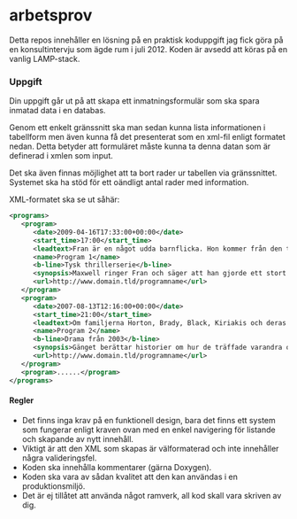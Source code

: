 arbetsprov
==========

Detta repos innehåller en lösning på en praktisk koduppgift jag fick göra på en konsultintervju som ägde rum i juli 2012.
Koden är avsedd att köras på en vanlig LAMP-stack.

### Uppgift
Din uppgift går ut på att skapa ett inmatningsformulär som ska spara inmatad data i en databas. 

Genom ett enkelt gränssnitt ska man sedan kunna lista informationen i tabellform men även kunna få det presenterat som en xml-fil enligt formatet nedan. Detta betyder att formuläret måste kunna ta denna datan som är definerad i xmlen som input. 

Det ska även finnas möjlighet att ta bort rader ur tabellen via gränssnittet. Systemet ska ha stöd för ett oändligt antal rader med information. 

XML-formatet ska se ut såhär:
```xml
<programs>
   <program>
      <date>2009-04-16T17:33:00+00:00</date>
      <start_time>17:00</start_time>
      <leadtext>Fran är en något udda barnflicka. Hon kommer från den tuffa New York-stadsdelen Queens och är en kvinna med starka åsikter, ett ansikte som skulle platsa på Vogues omslag, samt en röst som kan spräcka glas!</leadtext>
      <name>Program 1</name>
      <b-line>Tysk thrillerserie</b-line>
      <synopsis>Maxwell ringer Fran och säger att han gjorde ett stort misstag för några månader sen. Fran blir alldeles till sig och hoppas att han ska förklara sin kärlek till henne. Istället handlar det bara om en skattedetalj. Fran flyttar ut och Sylvia tar över jobbet. Del 16:25</synopsis>
      <url>http://www.domain.tld/programname</url>
   </program>
   <program>
      <date>2007-08-13T12:16:00+00:00</date>
      <start_time>21:00</start_time>
      <leadtext>Om familjerna Horton, Brady, Black, Kiriakis och deras vänner, grannar och rivaler i Salem, USA. Familjen Horton består bl a av Alice, sonen Mickey och barnbarnen Jennifer och Mike. Familjen Brady består bl a av Shawn och Caroline, som är familjens överhuvuden, samt Bo, Carrie, Samantha (Sami), Marlena, Roamn och John. Intriger, romanser och spänning präglar denna serier som startade i USA 1965 och har därmed varit under inspelning i 40 år.</leadtext>
      <name>Program 2</name>
      <b-line>Drama från 2003</b-line>
      <synopsis>Gänget berättar historier om hur de träffade varandra och reaktionen från Teds nya flickvän får nio av tio på knäpphetsskalan. Del 5:24</synopsis>
      <url>http://www.domain.tld/programname</url>
   </program>
   <program>......</program>
</programs>
```
#### Regler
* Det finns inga krav på en funktionell design, bara det finns ett system som fungerar enligt kraven ovan med en enkel navigering för listande och skapande av nytt innehåll. 
* Viktigt är att den XML som skapas är välformaterad och inte innehåller några valideringsfel.
* Koden ska innehålla kommentarer (gärna Doxygen).
* Koden ska vara av sådan kvalitet att den kan användas i en produktionsmiljö.
* Det är ej tillåtet att använda något ramverk, all kod skall vara skriven av dig.
